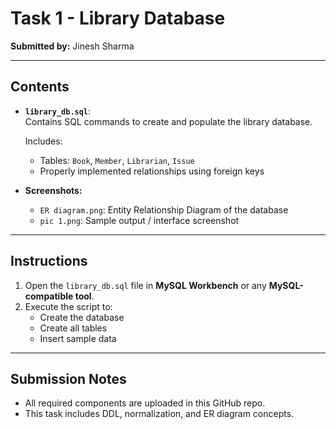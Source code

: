 # Task 1 - Library Database

**Submitted by:** Jinesh Sharma

---

## Contents

- **`library_db.sql`**:  
  Contains SQL commands to create and populate the library database.

  Includes:
  - Tables: `Book`, `Member`, `Librarian`, `Issue`
  - Properly implemented relationships using foreign keys

- **Screenshots:**
  - `ER diagram.png`: Entity Relationship Diagram of the database
  - `pic 1.png`: Sample output / interface screenshot

---

## Instructions

1. Open the `library_db.sql` file in **MySQL Workbench** or any **MySQL-compatible tool**.
2. Execute the script to:
   - Create the database
   - Create all tables
   - Insert sample data

---

## Submission Notes

- All required components are uploaded in this GitHub repo.
- This task includes DDL, normalization, and ER diagram concepts.
